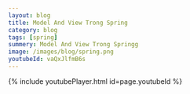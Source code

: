 ```yaml
---
layout: blog
title: Model And View Trong Spring 
category: blog
tags: [spring]
summery: Model And View Trong Springg
image: /images/blog/spring.png
youtubeId: vaQxJlfmB6s
---
```

 

{% include youtubePlayer.html id=page.youtubeId %}